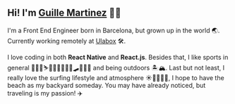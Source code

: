 ## Hi! I'm [Guille Martinez](https://www.linkedin.com/in/guillemmc) 👋🏽

I'm a Front End Engineer born in Barcelona, but grown up in the world 🌏. Currently working remotely at [Ulabox](https://www.ulabox.com) 🛠. 

I love coding in both **React Native** and **React.js**. Besides that, I like sports in general 🏃🏽‍♂️⛷🚴🏽‍♂️🤾🏽‍♂️🛹🏊🏽‍♂️ and being outdoors 🏝🏔. Last but not least, I really love the surfing lifestyle and atmosphere ☀️🏄🏽‍♂️🌴, I hope to have the beach as my backyard someday. You may have already noticed, but traveling is my passion! ✈️

<!--
**willyrabbits/willyrabbits** is a ✨ _special_ ✨ repository because its `README.md` (this file) appears on your GitHub profile.

Here are some ideas to get you started:

- 🔭 I’m currently working on ...
- 🌱 I’m currently learning ...
- 👯 I’m looking to collaborate on ...
- 🤔 I’m looking for help with ...
- 💬 Ask me about ...
- 📫 How to reach me: ...
- 😄 Pronouns: ...
- ⚡ Fun fact: ...
-->
